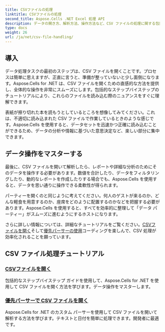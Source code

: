 ```yaml
---
title: CSVファイルの処理
linktitle: CSVファイルの処理
second_title: Aspose.Cells .NET Excel 処理 API
description: データの開き方、解析方法、操作方法など、CSV ファイルの処理に関する包括的な Aspose.Cells for .NET チュートリアルを、簡単かつ効率的に学習します。
type: docs
weight: 26
url: /ja/net/csv-file-handling/
---
```

## 導入

データ処理タスクの最初のステップは、CSV ファイルを開くことです。プロセスは簡単に思えますが、正直に言うと、準備が整っていないと少し面倒になります。Aspose.Cells for .NET は、CSV ファイルを開くための直感的な方法を提供し、全体的な操作を非常にスムーズにします。包括的なステップバイステップのチュートリアルにより、これらのファイルを読み込む際のニュアンスをすぐに理解できます。 

表紙が擦り切れた本を読もうとしているところを想像してみてください。これは、不適切に読み込まれた CSV ファイルで作業しているときのような感じです。Aspose.Cells を使用すると、データセットを迅速かつ正確に読み込むことができるため、データの分析や情報に基づいた意思決定など、楽しい部分に集中できます。 

## データ操作をマスターする 

最後に、CSV ファイルを開いて解析したら、レポートや詳細な分析のためにそのデータを操作する必要があります。数値を合計したり、データをフィルタリングしたり、動的なレポートを作成したりする場合でも、Aspose.Cells を使用すると、データを思い通りに操作できる柔軟性が得られます。

パーティーを開くのと同じように考えてください。何人のゲストが来るのか、どんな軽食を用意するのか、座席をどのように配置するのかなどを把握する必要があります。Aspose.Cells を使用すると、すべてを効率的に整理して「データ パーティー」がスムーズに進むようにするホストになります。 

さらに詳しい情報については、詳細なチュートリアルをご覧ください。[CSVファイルを開く](./csv-file-opening-csv-files/)そして[優先パーサーの使用](./csv-file-opening-csv-files-with-preferred-parser/)コーディングを楽しんで、CSV 処理が効率化されることを願っています。


## CSV ファイル処理チュートリアル
### [CSVファイルを開く](./csv-file-opening-csv-files/)
包括的なステップバイステップ ガイドを使用して、Aspose.Cells for .NET を使用して CSV ファイルを開く方法を学びます。データ操作をマスターします。
### [優先パーサーで CSV ファイルを開く](./csv-file-opening-csv-files-with-preferred-parser/)
Aspose.Cells for .NET のカスタム パーサーを使用して CSV ファイルを開いて解析する方法を学びます。テキストと日付を簡単に処理できます。開発者に最適です。